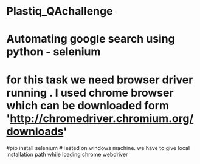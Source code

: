 # Plastiq_QAchallenge
# Automating google search using python - selenium 
# for this task we need browser driver running . I used chrome browser which can be downloaded form 'http://chromedriver.chromium.org/downloads'
#pip install selenium 
#Tested on windows machine. we have to give local installation path while loading chrome webdriver 
